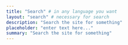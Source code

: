 ```yaml
---
title: "Search" # in any language you want
layout: "search" # necessary for search
description: "Search the site for something"
placeholder: "enter text here..."
summary: "Search the site for something"
---
```


